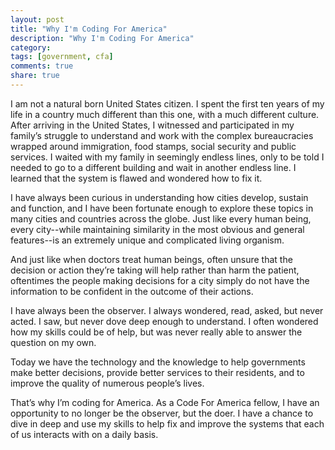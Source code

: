 ```yaml
---
layout: post
title: "Why I'm Coding For America"
description: "Why I'm Coding For America"
category:
tags: [government, cfa]
comments: true
share: true
---
```

I am not a natural born United States citizen.  I spent the first ten years of my life in a country much different than this one, with a much different culture.  After arriving in the United States, I witnessed and participated in my family’s struggle to understand and work with the complex bureaucracies wrapped around immigration, food stamps, social security and public services.  I waited with my family in seemingly endless lines, only to be told I needed to go to a different building and wait in another endless line.  I learned that the system is flawed and wondered how to fix it.

I have always been curious in understanding how cities develop, sustain and function, and I have been fortunate enough to explore these topics in many cities and countries across the globe.  Just like every human being, every city--while maintaining similarity in the most obvious and general features--is an extremely unique and complicated living organism.

And just like when doctors treat human beings, often unsure that the decision or action they’re taking will help rather than harm the patient, oftentimes the people making decisions for a city simply do not have the information to be confident in the outcome of their actions.

I have always been the observer.  I always wondered, read, asked, but never acted. I saw, but never dove deep enough to understand. I often wondered how my skills could be of help, but was never really able to answer the question on my own.

Today we have the technology and the knowledge to help governments make better decisions, provide better services to their residents, and to improve the quality of numerous people’s lives.

That’s why I’m coding for America.  As a Code For America fellow, I have an opportunity to no longer be the observer, but the doer.  I have a chance to dive in deep and use my skills to help fix and improve the systems that each of us interacts with on a daily basis.
